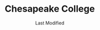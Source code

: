 ---
layout: location-page
date: Last Modified
description: "Local COVID-19 testing is available at Chesapeake College in Wye Mills, Maryland, USA."
permalink: "locations/maryland/wye-mills/chesapeake-college/"
tags:
  - locations
  - maryland
title: Chesapeake College
state: Maryland
stateAbbr: MD
hood: "Queen Anne's County"
address: "1000 College Circle"
city: "Wye Mills"
zip: "21679"
mapUrl: "http://maps.apple.com/?q=Chesapeake+College&address=1000+College+Circle,Wye+Mills,Maryland,21679"
locationType: Drive-thru
phone: "443-262-9900 (M - F 8 AM - 4:30 PM)"
website: "https://www.chesapeake.edu/coronavirus"
onlineBooking: undefined
closed: undefined
closedUpdate: April 17th, 2020
notes: "Requires doctor's referral."
days: M, W, F
hours: 10AM-2PM
ctaMessage: Learn more
ctaUrl: "https://www.chesapeake.edu/coronavirus"
---
